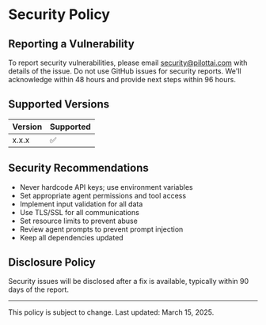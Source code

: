 # Security Policy

## Reporting a Vulnerability

To report security vulnerabilities, please email [security@pilottai.com](mailto:security@pilottai.com) with details of the issue. Do not use GitHub issues for security reports. We'll acknowledge within 48 hours and provide next steps within 96 hours.

## Supported Versions

| Version | Supported          |
|---------| ------------------ |
| x.x.x   | :white_check_mark: |

## Security Recommendations

- Never hardcode API keys; use environment variables
- Set appropriate agent permissions and tool access
- Implement input validation for all data
- Use TLS/SSL for all communications
- Set resource limits to prevent abuse
- Review agent prompts to prevent prompt injection
- Keep all dependencies updated

## Disclosure Policy

Security issues will be disclosed after a fix is available, typically within 90 days of the report.

---

This policy is subject to change. Last updated: March 15, 2025.

